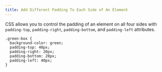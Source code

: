 ```yaml
---
title: Add Different Padding To Each Side of An Element
---
```

CSS allows you to control the padding of an element on all four sides with `padding-top`, `padding-right`, `padding-bottom`, and `padding-left` attributes.

    .green-box {
      background-color: green;
      padding-top: 40px;
      padding-right: 20px;
      padding-bottom: 20px;
      padding-left: 40px;
    }